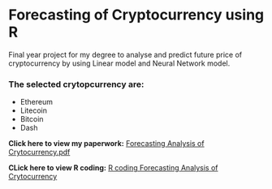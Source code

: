 # Forecasting of Cryptocurrency using R 

Final year project for my degree to analyse and predict future price of cryptocurrency by using Linear model and Neural Network model.

### The selected crytopcurrency are:
- Ethereum
- Litecoin
- Bitcoin
- Dash

**Click here to view my paperwork:** [Forecasting Analysis of Crytocurrency.pdf](https://github.com/NazmanNasr/Forecasting-analysis-crytocurrency/blob/main/Forecasting%20Analysis%20of%20Ethereum%20Using%20Machine%20Learning.pdf)

**CLick here to view R coding:** [R coding Forecasting Analysis of Crytocurrency](https://github.com/NazmanNasr/Forecasting-analysis-crytocurrency/blob/main/forecasting-analysis.R)
